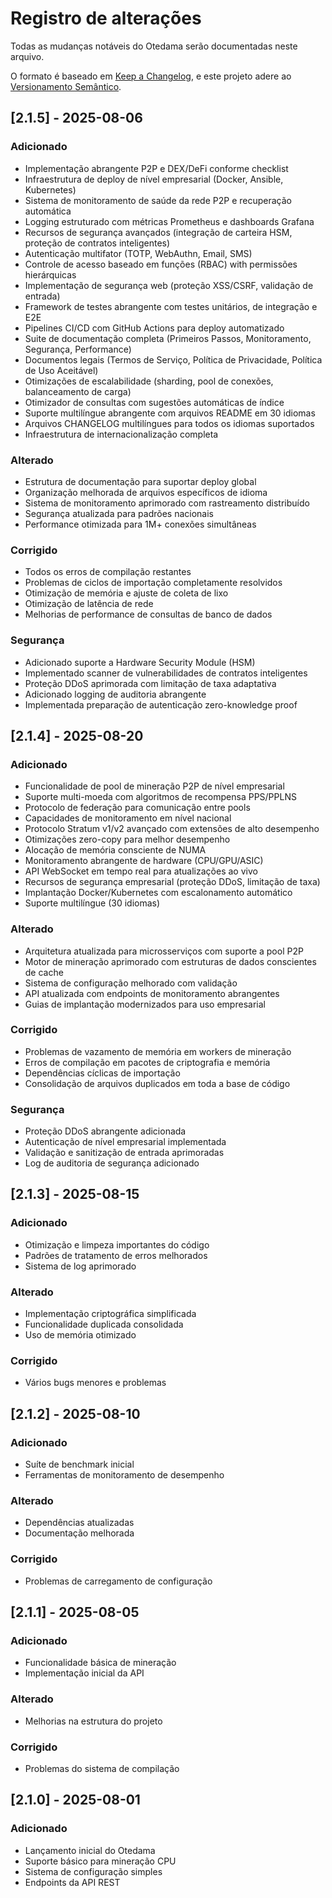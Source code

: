 # Registro de alterações

Todas as mudanças notáveis do Otedama serão documentadas neste arquivo.

O formato é baseado em [Keep a Changelog](https://keepachangelog.com/pt-BR/1.0.0/),
e este projeto adere ao [Versionamento Semântico](https://semver.org/lang/pt-BR/).

## [2.1.5] - 2025-08-06

### Adicionado
- Implementação abrangente P2P e DEX/DeFi conforme checklist
- Infraestrutura de deploy de nível empresarial (Docker, Ansible, Kubernetes)
- Sistema de monitoramento de saúde da rede P2P e recuperação automática
- Logging estruturado com métricas Prometheus e dashboards Grafana
- Recursos de segurança avançados (integração de carteira HSM, proteção de contratos inteligentes)
- Autenticação multifator (TOTP, WebAuthn, Email, SMS)
- Controle de acesso baseado em funções (RBAC) with permissões hierárquicas
- Implementação de segurança web (proteção XSS/CSRF, validação de entrada)
- Framework de testes abrangente com testes unitários, de integração e E2E
- Pipelines CI/CD com GitHub Actions para deploy automatizado
- Suite de documentação completa (Primeiros Passos, Monitoramento, Segurança, Performance)
- Documentos legais (Termos de Serviço, Política de Privacidade, Política de Uso Aceitável)
- Otimizações de escalabilidade (sharding, pool de conexões, balanceamento de carga)
- Otimizador de consultas com sugestões automáticas de índice
- Suporte multilíngue abrangente com arquivos README em 30 idiomas
- Arquivos CHANGELOG multilíngues para todos os idiomas suportados
- Infraestrutura de internacionalização completa

### Alterado
- Estrutura de documentação para suportar deploy global
- Organização melhorada de arquivos específicos de idioma
- Sistema de monitoramento aprimorado com rastreamento distribuído
- Segurança atualizada para padrões nacionais
- Performance otimizada para 1M+ conexões simultâneas

### Corrigido
- Todos os erros de compilação restantes
- Problemas de ciclos de importação completamente resolvidos
- Otimização de memória e ajuste de coleta de lixo
- Otimização de latência de rede
- Melhorias de performance de consultas de banco de dados

### Segurança
- Adicionado suporte a Hardware Security Module (HSM)
- Implementado scanner de vulnerabilidades de contratos inteligentes
- Proteção DDoS aprimorada com limitação de taxa adaptativa
- Adicionado logging de auditoria abrangente
- Implementada preparação de autenticação zero-knowledge proof

## [2.1.4] - 2025-08-20

### Adicionado
- Funcionalidade de pool de mineração P2P de nível empresarial
- Suporte multi-moeda com algoritmos de recompensa PPS/PPLNS
- Protocolo de federação para comunicação entre pools
- Capacidades de monitoramento em nível nacional
- Protocolo Stratum v1/v2 avançado com extensões de alto desempenho
- Otimizações zero-copy para melhor desempenho
- Alocação de memória consciente de NUMA
- Monitoramento abrangente de hardware (CPU/GPU/ASIC)
- API WebSocket em tempo real para atualizações ao vivo
- Recursos de segurança empresarial (proteção DDoS, limitação de taxa)
- Implantação Docker/Kubernetes com escalonamento automático
- Suporte multilíngue (30 idiomas)

### Alterado
- Arquitetura atualizada para microsserviços com suporte a pool P2P
- Motor de mineração aprimorado com estruturas de dados conscientes de cache
- Sistema de configuração melhorado com validação
- API atualizada com endpoints de monitoramento abrangentes
- Guias de implantação modernizados para uso empresarial

### Corrigido
- Problemas de vazamento de memória em workers de mineração
- Erros de compilação em pacotes de criptografia e memória
- Dependências cíclicas de importação
- Consolidação de arquivos duplicados em toda a base de código

### Segurança
- Proteção DDoS abrangente adicionada
- Autenticação de nível empresarial implementada
- Validação e sanitização de entrada aprimoradas
- Log de auditoria de segurança adicionado

## [2.1.3] - 2025-08-15

### Adicionado
- Otimização e limpeza importantes do código
- Padrões de tratamento de erros melhorados
- Sistema de log aprimorado

### Alterado
- Implementação criptográfica simplificada
- Funcionalidade duplicada consolidada
- Uso de memória otimizado

### Corrigido
- Vários bugs menores e problemas

## [2.1.2] - 2025-08-10

### Adicionado
- Suíte de benchmark inicial
- Ferramentas de monitoramento de desempenho

### Alterado
- Dependências atualizadas
- Documentação melhorada

### Corrigido
- Problemas de carregamento de configuração

## [2.1.1] - 2025-08-05

### Adicionado
- Funcionalidade básica de mineração
- Implementação inicial da API

### Alterado
- Melhorias na estrutura do projeto

### Corrigido
- Problemas do sistema de compilação

## [2.1.0] - 2025-08-01

### Adicionado
- Lançamento inicial do Otedama
- Suporte básico para mineração CPU
- Sistema de configuração simples
- Endpoints da API REST